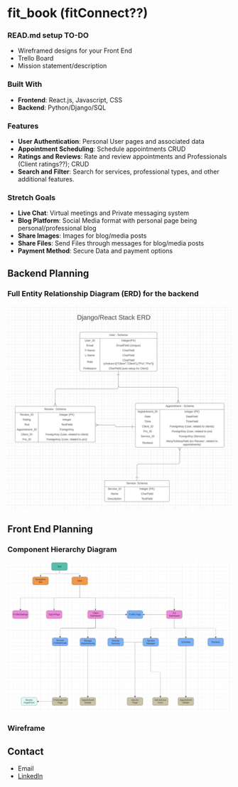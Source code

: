 # fit_book (fitConnect??)


### READ.md setup TO-DO
- Wireframed designs for your Front End
- Trello Board
- Mission statement/description


### Built With

- **Frontend**: React.js, Javascript, CSS
- **Backend**: Python/Django/SQL

### Features
- **User Authentication**: Personal User pages and associated data
- **Appointment Scheduling**: Schedule appointments CRUD
- **Ratings and Reviews**: Rate and review appointments and Professionals (Client ratings??); CRUD
- **Search and Filter**: Search for services, professional types, and other additional features.

### Stretch Goals
- **Live Chat**: Virtual meetings and Private messaging system
- **Blog Platform**: Social Media format with personal page being personal/professional blog
- **Share Images**: Images for blog/media posts
- **Share Files**: Send Files through messages for blog/media posts
- **Payment Method**: Secure Data and payment options

## Backend Planning
### Full Entity Relationship Diagram (ERD) for the backend
![ERD Model](images/BookingERD.jpg)

## Front End Planning
### Component Hierarchy Diagram
![Component Hierarchy Diagram](images/BookingCHD.png)

### Wireframe

## Contact
- Email
- [LinkedIn](https://www.linkedin.com/in/andrew-h-taggart/)
